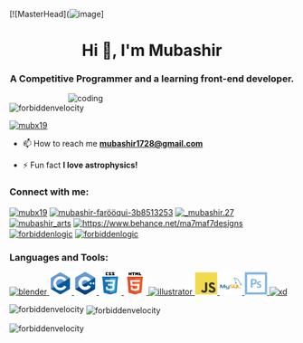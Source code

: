 [![MasterHead](![image](https://user-images.githubusercontent.com/116059615/207006950-4910d3b1-206c-4b48-aa6b-b95e982f9b17.png)]

<h1 align="center">Hi 👋, I'm Mubashir</h1>
<h3 align="center">A Competitive Programmer and a learning front-end developer.</h3>
<img align="right" alt="coding" width="400" src="https://media1.giphy.com/media/qgQUggAC3Pfv687qPC/giphy.gif?cid=790b7611ae3c5c60d9d2841a2253180c21cae1f3283c84d4&rid=giphy.gif&ct=g"

<p align="left"> <img src="https://komarev.com/ghpvc/?username=forbiddenvelocity&label=Profile%20views&color=0e75b6&style=flat" alt="forbiddenvelocity" /> </p>

<p align="left"> <a href="https://twitter.com/mubx19" target="blank"><img src="https://img.shields.io/twitter/follow/mubx19?logo=twitter&style=for-the-badge" alt="mubx19" /></a> </p>

- 📫 How to reach me **mubashir1728@gmail.com**

- ⚡ Fun fact **I love astrophysics!**

<h3 align="left">Connect with me:</h3>
<p align="left">
<a href="https://twitter.com/mubx19" target="blank"><img align="center" src="https://raw.githubusercontent.com/rahuldkjain/github-profile-readme-generator/master/src/images/icons/Social/twitter.svg" alt="mubx19" height="30" width="40" /></a>
<a href="https://linkedin.com/in/mubashir-farööqui-3b8513253" target="blank"><img align="center" src="https://raw.githubusercontent.com/rahuldkjain/github-profile-readme-generator/master/src/images/icons/Social/linked-in-alt.svg" alt="mubashir-farööqui-3b8513253" height="30" width="40" /></a>
<a href="https://instagram.com/_mubashir.27" target="blank"><img align="center" src="https://raw.githubusercontent.com/rahuldkjain/github-profile-readme-generator/master/src/images/icons/Social/instagram.svg" alt="_mubashir.27" height="30" width="40" /></a>
<a href="https://dribbble.com/mubashir_arts" target="blank"><img align="center" src="https://raw.githubusercontent.com/rahuldkjain/github-profile-readme-generator/master/src/images/icons/Social/dribbble.svg" alt="mubashir_arts" height="30" width="40" /></a>
<a href="https://www.behance.net/https://www.behance.net/ma7maf7designs" target="blank"><img align="center" src="https://raw.githubusercontent.com/rahuldkjain/github-profile-readme-generator/master/src/images/icons/Social/behance.svg" alt="https://www.behance.net/ma7maf7designs" height="30" width="40" /></a>
<a href="https://codeforces.com/profile/forbiddenlogic" target="blank"><img align="center" src="https://raw.githubusercontent.com/rahuldkjain/github-profile-readme-generator/master/src/images/icons/Social/codeforces.svg" alt="forbiddenlogic" height="30" width="40" /></a>
<a href="https://www.leetcode.com/forbiddenlogic" target="blank"><img align="center" src="https://raw.githubusercontent.com/rahuldkjain/github-profile-readme-generator/master/src/images/icons/Social/leet-code.svg" alt="forbiddenlogic" height="30" width="40" /></a>
</p>

<h3 align="left">Languages and Tools:</h3>
<p align="left"> <a href="https://www.blender.org/" target="_blank" rel="noreferrer"> <img src="https://download.blender.org/branding/community/blender_community_badge_white.svg" alt="blender" width="40" height="40"/> </a> <a href="https://www.cprogramming.com/" target="_blank" rel="noreferrer"> <img src="https://raw.githubusercontent.com/devicons/devicon/master/icons/c/c-original.svg" alt="c" width="40" height="40"/> </a> <a href="https://www.w3schools.com/cpp/" target="_blank" rel="noreferrer"> <img src="https://raw.githubusercontent.com/devicons/devicon/master/icons/cplusplus/cplusplus-original.svg" alt="cplusplus" width="40" height="40"/> </a> <a href="https://www.w3schools.com/css/" target="_blank" rel="noreferrer"> <img src="https://raw.githubusercontent.com/devicons/devicon/master/icons/css3/css3-original-wordmark.svg" alt="css3" width="40" height="40"/> </a> <a href="https://www.w3.org/html/" target="_blank" rel="noreferrer"> <img src="https://raw.githubusercontent.com/devicons/devicon/master/icons/html5/html5-original-wordmark.svg" alt="html5" width="40" height="40"/> </a> <a href="https://www.adobe.com/in/products/illustrator.html" target="_blank" rel="noreferrer"> <img src="https://www.vectorlogo.zone/logos/adobe_illustrator/adobe_illustrator-icon.svg" alt="illustrator" width="40" height="40"/> </a> <a href="https://developer.mozilla.org/en-US/docs/Web/JavaScript" target="_blank" rel="noreferrer"> <img src="https://raw.githubusercontent.com/devicons/devicon/master/icons/javascript/javascript-original.svg" alt="javascript" width="40" height="40"/> </a> <a href="https://www.mysql.com/" target="_blank" rel="noreferrer"> <img src="https://raw.githubusercontent.com/devicons/devicon/master/icons/mysql/mysql-original-wordmark.svg" alt="mysql" width="40" height="40"/> </a> <a href="https://www.photoshop.com/en" target="_blank" rel="noreferrer"> <img src="https://raw.githubusercontent.com/devicons/devicon/master/icons/photoshop/photoshop-line.svg" alt="photoshop" width="40" height="40"/> </a> <a href="https://www.adobe.com/products/xd.html" target="_blank" rel="noreferrer"> <img src="https://cdn.worldvectorlogo.com/logos/adobe-xd.svg" alt="xd" width="40" height="40"/> </a> </p>

<p><img align="left" src="https://github-readme-stats.vercel.app/api/top-langs?username=forbiddenvelocity&show_icons=true&locale=en&layout=compact" alt="forbiddenvelocity" /></p>

<p>&nbsp;<img align="center" src="https://github-readme-stats.vercel.app/api?username=forbiddenvelocity&show_icons=true&locale=en" alt="forbiddenvelocity" /></p>

<p><img align="center" src="https://github-readme-streak-stats.herokuapp.com/?user=forbiddenvelocity&" alt="forbiddenvelocity" /></p>


